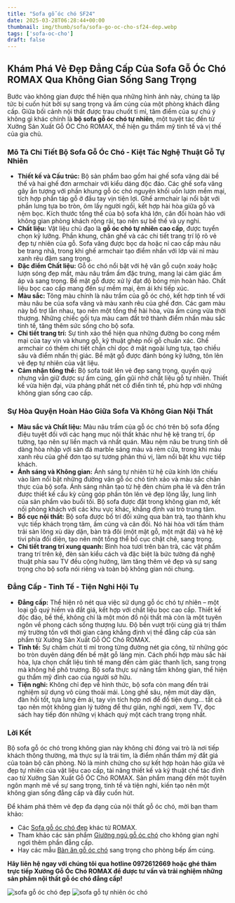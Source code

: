 ```yaml
---
title: "Sofa gỗ óc chó SF24"
date: 2025-03-28T06:28:44+00:00
thumbnail: img/thumb/sofa/sofa-go-oc-cho-sf24-dep.webp
tags: ['sofa-oc-cho']
draft: false
---
```

## Khám Phá Vẻ Đẹp Đẳng Cấp Của Sofa Gỗ Óc Chó ROMAX Qua Không Gian Sống Sang Trọng

Bước vào không gian được thể hiện qua những hình ảnh này, chúng ta lập tức bị cuốn hút bởi sự sang trọng và ấm cúng của một phòng khách đẳng cấp. Giữa bối cảnh nội thất được trau chuốt tỉ mỉ, tâm điểm của sự chú ý không gì khác chính là **bộ sofa gỗ óc chó tự nhiên**, một tuyệt tác đến từ Xưởng Sản Xuất Gỗ ÓC Chó ROMAX, thể hiện gu thẩm mỹ tinh tế và vị thế của gia chủ.

### Mô Tả Chi Tiết Bộ Sofa Gỗ Óc Chó - Kiệt Tác Nghệ Thuật Gỗ Tự Nhiên

* **Thiết kế và Cấu trúc:** Bộ sản phẩm bao gồm hai ghế sofa văng dài bề thế và hai ghế đơn armchair với kiểu dáng độc đáo. Các ghế sofa văng gây ấn tượng với phần khung gỗ óc chó nguyên khối uốn lượn mềm mại, tích hợp phần táp gỗ ở đầu tay vịn tiện lợi. Ghế armchair lại nổi bật với phần lưng tựa bo tròn, ôm lấy người ngồi, kết hợp hài hòa giữa gỗ và nệm bọc. Kích thước tổng thể của bộ sofa khá lớn, cân đối hoàn hảo với không gian phòng khách rộng rãi, tạo nên sự bề thế và uy nghi.
* **Chất liệu:** Vật liệu chủ đạo là **gỗ óc chó tự nhiên cao cấp**, được tuyển chọn kỹ lưỡng. Phần khung, chân ghế và các chi tiết trang trí lộ rõ vẻ đẹp tự nhiên của gỗ. Sofa văng được bọc da hoặc nỉ cao cấp màu nâu be trang nhã, trong khi ghế armchair tạo điểm nhấn với lớp vải nỉ màu xanh rêu đậm sang trọng.
* **Đặc điểm Chất liệu:** Gỗ óc chó nổi bật với hệ vân gỗ cuộn xoáy hoặc lượn sóng đẹp mắt, màu nâu trầm ấm đặc trưng, mang lại cảm giác ấm áp và sang trọng. Bề mặt gỗ được xử lý đạt độ bóng mịn hoàn hảo. Chất liệu bọc cao cấp mang đến sự mềm mại, êm ái khi tiếp xúc.
* **Màu sắc:** Tông màu chính là nâu trầm của gỗ óc chó, kết hợp tinh tế với màu nâu be của sofa văng và màu xanh rêu của ghế đơn. Các gam màu này bổ trợ lẫn nhau, tạo nên một tổng thể hài hòa, vừa ấm cúng vừa thời thượng. Những chiếc gối tựa màu cam đất trở thành điểm nhấn màu sắc tinh tế, tăng thêm sức sống cho bộ sofa.
* **Chi tiết trang trí:** Sự tinh xảo thể hiện qua những đường bo cong mềm mại của tay vịn và khung gỗ, kỹ thuật ghép nối gỗ chuẩn xác. Ghế armchair có thêm chi tiết chần chỉ dọc ở mặt ngoài lưng tựa, tạo chiều sâu và điểm nhấn thị giác. Bề mặt gỗ được đánh bóng kỹ lưỡng, tôn lên vẻ đẹp tự nhiên của vật liệu.
* **Cảm nhận tổng thể:** Bộ sofa toát lên vẻ đẹp sang trọng, quyền quý nhưng vẫn giữ được sự ấm cúng, gần gũi nhờ chất liệu gỗ tự nhiên. Thiết kế vừa hiện đại, vừa phảng phất nét cổ điển tinh tế, phù hợp với những không gian sống cao cấp.

### Sự Hòa Quyện Hoàn Hảo Giữa Sofa Và Không Gian Nội Thất

* **Màu sắc và Chất liệu:** Màu nâu trầm của gỗ óc chó trên bộ sofa đồng điệu tuyệt đối với các hạng mục nội thất khác như hệ kệ trang trí, ốp tường, tạo nên sự liền mạch và nhất quán. Màu nệm nâu be trung tính dễ dàng hòa nhập với sàn đá marble sáng màu và rèm cửa, trong khi màu xanh rêu của ghế đơn tạo sự tương phản thú vị, làm nổi bật khu vực tiếp khách.
* **Ánh sáng và Không gian:** Ánh sáng tự nhiên từ hệ cửa kính lớn chiếu vào làm nổi bật những đường vân gỗ óc chó tinh xảo và màu sắc chân thực của bộ sofa. Ánh sáng nhân tạo từ hệ đèn chùm pha lê và đèn trần được thiết kế cầu kỳ cũng góp phần tôn lên vẻ đẹp lộng lẫy, lung linh của sản phẩm vào buổi tối. Bộ sofa được đặt trong không gian mở, kết nối phòng khách với các khu vực khác, khẳng định vai trò trung tâm.
* **Bố cục nội thất:** Bộ sofa được bố trí đối xứng qua bàn trà, tạo thành khu vực tiếp khách trọng tâm, ấm cúng và cân đối. Nó hài hòa với tấm thảm trải sàn lông xù dày dặn, bàn trà đôi (một mặt gỗ, một mặt đá) và hệ kệ tivi phía đối diện, tạo nên một tổng thể bố cục chặt chẽ, sang trọng.
* **Chi tiết trang trí xung quanh:** Bình hoa tươi trên bàn trà, các vật phẩm trang trí trên kệ, đèn sàn kiểu cách và đặc biệt là bức tường đá nghệ thuật phía sau TV đều cộng hưởng, làm tăng thêm vẻ đẹp và sự sang trọng cho bộ sofa nói riêng và toàn bộ không gian nói chung.

### Đẳng Cấp - Tinh Tế - Tiện Nghi Hội Tụ

* **Đẳng cấp:** Thể hiện rõ nét qua việc sử dụng gỗ óc chó tự nhiên – một loại gỗ quý hiếm và đắt giá, kết hợp với chất liệu bọc cao cấp. Thiết kế độc đáo, bề thế, không chỉ là một món đồ nội thất mà còn là một tuyên ngôn về phong cách sống thượng lưu. Độ bền vượt trội cùng giá trị thẩm mỹ trường tồn với thời gian càng khẳng định vị thế đẳng cấp của sản phẩm từ Xưởng Sản Xuất Gỗ ÓC Chó ROMAX.
* **Tinh tế:** Sự chăm chút tỉ mỉ trong từng đường nét gia công, từ những góc bo tròn duyên dáng đến bề mặt gỗ láng mịn. Cách phối hợp màu sắc hài hòa, lựa chọn chất liệu tinh tế mang đến cảm giác thanh lịch, sang trọng mà không hề phô trương. Bộ sofa thực sự nâng tầm không gian, thể hiện gu thẩm mỹ đỉnh cao của người sở hữu.
* **Tiện nghi:** Không chỉ đẹp về hình thức, bộ sofa còn mang đến trải nghiệm sử dụng vô cùng thoải mái. Lòng ghế sâu, nệm mút dày dặn, đàn hồi tốt, tựa lưng êm ái, tay vịn tích hợp nơi để đồ tiện dụng... tất cả tạo nên một không gian lý tưởng để thư giãn, nghỉ ngơi, xem TV, đọc sách hay tiếp đón những vị khách quý một cách trang trọng nhất.

### Lời Kết

Bộ sofa gỗ óc chó trong không gian này không chỉ đóng vai trò là nơi tiếp khách thông thường, mà thực sự là trái tim, là điểm nhấn thẩm mỹ đắt giá của toàn bộ căn phòng. Nó là minh chứng cho sự kết hợp hoàn hảo giữa vẻ đẹp tự nhiên của vật liệu cao cấp, tài năng thiết kế và kỹ thuật chế tác đỉnh cao từ Xưởng Sản Xuất Gỗ ÓC Chó ROMAX. Sản phẩm mang đến một tuyên ngôn mạnh mẽ về sự sang trọng, tinh tế và tiện nghi, kiến tạo nên một không gian sống đẳng cấp và đầy cuốn hút.

Để khám phá thêm vẻ đẹp đa dạng của nội thất gỗ óc chó, mời bạn tham khảo:

* Các [Sofa gỗ óc chó đẹp](https://romax.vn/danh-muc/phong-khach/sofa-go-oc-cho/) khác từ ROMAX.
* Tham khảo các sản phẩm [Giường ngủ gỗ óc chó](https://romax.vn/danh-muc/phong-ngu/giuong-go-oc-cho/) cho không gian nghỉ ngơi thêm phần đẳng cấp.
* Hay các mẫu [Bàn ăn gỗ óc chó](https://romax.vn/danh-muc/phong-bep/ban-an-go-oc-cho/) sang trọng cho phòng bếp ấm cúng.

**Hãy liên hệ ngay với chúng tôi qua hotline 0972612669 hoặc ghé thăm trực tiếp Xưởng Gỗ Óc Chó ROMAX để được tư vấn và trải nghiệm những sản phẩm nội thất gỗ óc chó đẳng cấp!**

![sofa gỗ óc chó đẹp](/img/sofa/sf24/sofa-go-oc-cho-sf24-1.webp)
![sofa gỗ tự nhiên óc chó](/img/sofa/sf24/sofa-go-oc-cho-sf24-2.webp)